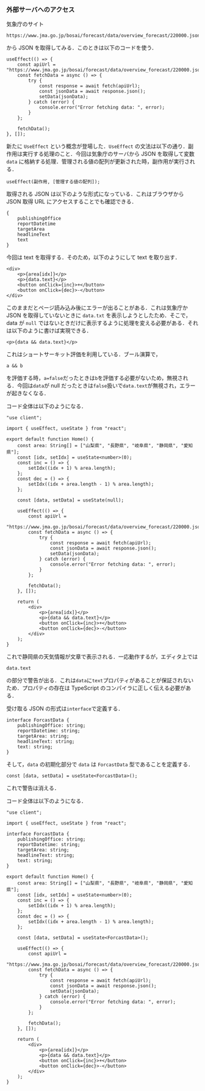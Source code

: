 ### 外部サーバへのアクセス

気象庁のサイト

```
https://www.jma.go.jp/bosai/forecast/data/overview_forecast/220000.json
```

から JSON を取得してみる．このときは以下のコードを使う．

```
useEffect(() => {
    const apiUrl = "https://www.jma.go.jp/bosai/forecast/data/overview_forecast/220000.json";
    const fetchData = async () => {
        try {
            const response = await fetch(apiUrl);
            const jsonData = await response.json();
            setData(jsonData);
        } catch (error) {
            console.error("Error fetching data: ", error);
        }
    };

    fetchData();
}, []);
```

新たに `UseEffect` という概念が登場した．`UseEffect` の文法は以下の通り．副作用は実行する処理のこと．今回は気象庁のサーバから JSON を取得して変数 `data` に格納する処理．管理される値の配列が更新された時，副作用が実行される．

```
useEffect(副作用, [管理する値の配列]);
```

取得される JSON は以下のような形式になっている．これはブラウザから JSON 取得 URL にアクセスすることでも確認できる．

```
{
    publishingOffice
    reportDatetime
    targetArea
    headlineText
    text
}
```

今回は text を取得する．そのため，以下のようにして text を取り出す．

```
<div>
    <p>{area[idx]}</p>
    <p>{data.text}</p>
    <button onClick={inc}>+</button>
    <button onClick={dec}>-</button>
</div>
```

このままだとページ読み込み後にエラーが出ることがある．これは気象庁か JSON を取得していないときに `data.txt` を表示しようとしたため．そこで，data が `null` ではないときだけに表示するように処理を変える必要がある．それは以下のように書けば実現できる．

```
<p>{data && data.text}</p>
```

これはショートサーキット評価を利用している．ブール演算で，

```
a && b
```

を評価する時，`a=false`だったときは`b`を評価する必要がないため，無視される．今回は`data`が null だったときは`false`扱いで`data.text`が無視され，エラーが起きなくなる．

コード全体は以下のようになる．

```
"use client";

import { useEffect, useState } from "react";

export default function Home() {
    const area: String[] = ["山梨県", "長野県", "岐阜県", "静岡県", "愛知県"];
    const [idx, setIdx] = useState<number>(0);
    const inc = () => {
        setIdx((idx + 1) % area.length);
    };
    const dec = () => {
        setIdx((idx + area.length - 1) % area.length);
    };

    const [data, setData] = useState(null);

    useEffect(() => {
        const apiUrl =
            "https://www.jma.go.jp/bosai/forecast/data/overview_forecast/220000.json";
        const fetchData = async () => {
            try {
                const response = await fetch(apiUrl);
                const jsonData = await response.json();
                setData(jsonData);
            } catch (error) {
                console.error("Error fetching data: ", error);
            }
        };

        fetchData();
    }, []);

    return (
        <div>
            <p>{area[idx]}</p>
            <p>{data && data.text}</p>
            <button onClick={inc}>+</button>
            <button onClick={dec}>-</button>
        </div>
    );
}
```

これで静岡県の天気情報が文章で表示される．一応動作するが，エディタ上では

```
data.text
```

の部分で警告が出る．これは`data`に`text`プロパティがあることが保証されないため．プロパティの存在は TypeScript のコンパイラに正しく伝える必要がある．

受け取る JSON の形式は`interface`で定義する．

```
interface ForcastData {
    publishingOffice: string;
    reportDatetime: string;
    targetArea: string;
    headlineText: string;
    text: string;
}
```

そして，`data` の初期化部分で `data` は `ForcastData` 型であることを定義する．

```
const [data, setData] = useState<ForcastData>();
```

これで警告は消える．

コード全体は以下のようになる．

```
"use client";

import { useEffect, useState } from "react";

interface ForcastData {
    publishingOffice: string;
    reportDatetime: string;
    targetArea: string;
    headlineText: string;
    text: string;
}

export default function Home() {
    const area: String[] = ["山梨県", "長野県", "岐阜県", "静岡県", "愛知県"];
    const [idx, setIdx] = useState<number>(0);
    const inc = () => {
        setIdx((idx + 1) % area.length);
    };
    const dec = () => {
        setIdx((idx + area.length - 1) % area.length);
    };

    const [data, setData] = useState<ForcastData>();

    useEffect(() => {
        const apiUrl =
            "https://www.jma.go.jp/bosai/forecast/data/overview_forecast/220000.json";
        const fetchData = async () => {
            try {
                const response = await fetch(apiUrl);
                const jsonData = await response.json();
                setData(jsonData);
            } catch (error) {
                console.error("Error fetching data: ", error);
            }
        };

        fetchData();
    }, []);

    return (
        <div>
            <p>{area[idx]}</p>
            <p>{data && data.text}</p>
            <button onClick={inc}>+</button>
            <button onClick={dec}>-</button>
        </div>
    );
}
```
